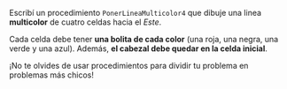 Escribí un procedimiento `PonerLineaMulticolor4` que dibuje una linea **multicolor** de cuatro celdas hacia el _Este_. 

Cada celda debe tener **una bolita de cada color** (una roja, una negra, una verde y una azul). Además, **el cabezal debe quedar en la celda inicial**.

¡No te olvides de usar procedimientos para dividir tu problema en problemas más chicos!
